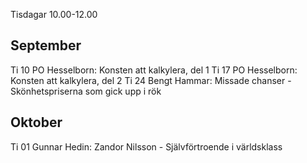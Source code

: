 Tisdagar 10.00-12.00

## September

Ti 10 PO Hesselborn: Konsten att kalkylera, del 1
Ti 17 PO Hesselborn: Konsten att kalkylera, del 2
Ti 24 Bengt Hammar: Missade chanser - Skönhetspriserna som gick upp i rök

## Oktober

Ti 01 Gunnar Hedin: Zandor Nilsson - Självförtroende i världsklass
